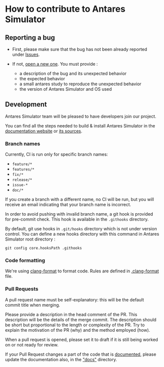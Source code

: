 # How to contribute to Antares Simulator

## Reporting a bug
-  First, please make sure that the bug has not been already reported under [Issues](https://github.com/AntaresSimulatorTeam/Antares_Simulator/issues).

- If not, [open a new one](https://github.com/AntaresSimulatorTeam/Antares_Simulator/issues/new). You must provide  :
  - a description of the bug and its unexpected behavior
  - the expected behavior
  - a small antares study to reproduce the unexpected behavior
  - the version of Antares Simulator and OS used 


## Development
Antares Simulator team will be pleased to have developers join our project.

You can find all the steps needed to build & install Antares Simulator in 
the [documentation website](https://antares-simulator.readthedocs.io/)
or [its sources](docs/build/0-Introduction.md).

### Branch names
Currently, CI is run only for specific branch names:
- `feature/*`
- `features/*`
- `fix/*`
- `release/*`
- `issue-*`
- `doc/*`

If you create a branch with a different name, no CI will be run, but you will receive an email 
indicating that your branch name is incorrect.

In order to avoid pushing with invalid branch name, a git hook is provided for pre-commit check.
This hook is available in the `.githooks` directory.

By default, git use hooks in `.git/hooks` directory which is not under version control. You can
define a new hooks directory with this command in Antares Simulator root directory :
```
git config core.hooksPath .githooks
```

### Code formatting
We're using [clang-format](https://clang.llvm.org/docs/ClangFormat.html) to format code. Rules are defined in [.clang-format](src/.clang-format) file.

### Pull Requests

A pull request name must be self-explanatory: this will be the default commit title when merging.

Please provide a description in the head comment of the PR. This description will be the details of the merge commit.
The description should be short but proportional to the length or complexity of the PR. Try to explain the motivation
of the PR (why) and the method employed (how).

When a pull request is opened, please set it to draft if it is still being worked on or not ready for review.  

If your Pull Request changes a part of the code that is [documented](https://antares-simulator.readthedocs.io/), 
please update the documentation also, in the ["docs"](docs) directory.  